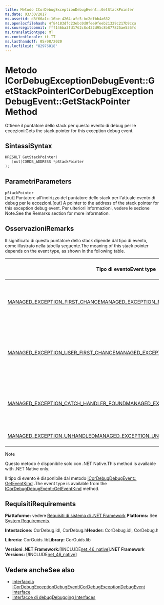 ```yaml
---
title: Metodo ICorDebugExceptionDebugEvent::GetStackPointer
ms.date: 03/30/2017
ms.assetid: d8f66a1c-16be-4264-afc5-bc2dfbb4a682
ms.openlocfilehash: 4f84183dfc23ebc0d0fee9feeb21329c217b9cca
ms.sourcegitcommit: fff146ba3fd1762c8c432d95c8b877825ae536fc
ms.translationtype: MT
ms.contentlocale: it-IT
ms.lasthandoff: 05/08/2020
ms.locfileid: "82976018"
---
```

# <a name="icordebugexceptiondebugeventgetstackpointer-method"></a><span data-ttu-id="d0873-102">Metodo ICorDebugExceptionDebugEvent::GetStackPointer</span><span class="sxs-lookup"><span data-stu-id="d0873-102">ICorDebugExceptionDebugEvent::GetStackPointer Method</span></span>
<span data-ttu-id="d0873-103">Ottiene il puntatore dello stack per questo evento di debug per le eccezioni.</span><span class="sxs-lookup"><span data-stu-id="d0873-103">Gets the stack pointer for this exception debug event.</span></span>  
  
## <a name="syntax"></a><span data-ttu-id="d0873-104">Sintassi</span><span class="sxs-lookup"><span data-stu-id="d0873-104">Syntax</span></span>  
  
```cpp  
HRESULT GetStackPointer(  
   [out]CORDB_ADDRESS *pStackPointer  
);  
```  
  
## <a name="parameters"></a><span data-ttu-id="d0873-105">Parametri</span><span class="sxs-lookup"><span data-stu-id="d0873-105">Parameters</span></span>  
 `pStackPointer`  
 <span data-ttu-id="d0873-106">[out] Puntatore all'indirizzo del puntatore dello stack per l'attuale evento di debug per le eccezioni.</span><span class="sxs-lookup"><span data-stu-id="d0873-106">[out] A pointer to the address of the stack pointer for this exception debug event.</span></span> <span data-ttu-id="d0873-107">Per ulteriori informazioni, vedere le sezione Note.</span><span class="sxs-lookup"><span data-stu-id="d0873-107">See the Remarks section for more information.</span></span>  
  
## <a name="remarks"></a><span data-ttu-id="d0873-108">Osservazioni</span><span class="sxs-lookup"><span data-stu-id="d0873-108">Remarks</span></span>  
 <span data-ttu-id="d0873-109">Il significato di questo puntatore dello stack dipende dal tipo di evento, come illustrato nella tabella seguente.</span><span class="sxs-lookup"><span data-stu-id="d0873-109">The meaning of this stack pointer depends on the event type, as shown in the following table.</span></span>  
  
|<span data-ttu-id="d0873-110">Tipo di evento</span><span class="sxs-lookup"><span data-stu-id="d0873-110">Event type</span></span>|<span data-ttu-id="d0873-111">Significato del valore `pStackPointer`</span><span class="sxs-lookup"><span data-stu-id="d0873-111">Meaning of `pStackPointer` value</span></span>|  
|----------------|--------------------------------------|  
|[<span data-ttu-id="d0873-112">MANAGED_EXCEPTION_FIRST_CHANCE</span><span class="sxs-lookup"><span data-stu-id="d0873-112">MANAGED_EXCEPTION_FIRST_CHANCE</span></span>](cordebugrecordformat-enumeration.md)|<span data-ttu-id="d0873-113">Puntatore dello stack per il frame che ha generato l'eccezione.</span><span class="sxs-lookup"><span data-stu-id="d0873-113">The stack pointer for the frame that threw the exception.</span></span>|  
|[<span data-ttu-id="d0873-114">MANAGED_EXCEPTION_USER_FIRST_CHANCE</span><span class="sxs-lookup"><span data-stu-id="d0873-114">MANAGED_EXCEPTION_USER_FIRST_CHANCE</span></span>](cordebugrecordformat-enumeration.md)|<span data-ttu-id="d0873-115">Puntatore dello stack per il frame di codice utente più vicino al punto dell'eccezione generata.</span><span class="sxs-lookup"><span data-stu-id="d0873-115">The stack pointer for the user-code frame closest to the point of the thrown exception.</span></span>|  
|[<span data-ttu-id="d0873-116">MANAGED_EXCEPTION_CATCH_HANDLER_FOUND</span><span class="sxs-lookup"><span data-stu-id="d0873-116">MANAGED_EXCEPTION_CATCH_HANDLER_FOUND</span></span>](cordebugrecordformat-enumeration.md)|<span data-ttu-id="d0873-117">Puntatore dello stack per il frame che contiene il gestore catch.</span><span class="sxs-lookup"><span data-stu-id="d0873-117">The stack pointer for the frame that contains the catch handler.</span></span>|  
|[<span data-ttu-id="d0873-118">MANAGED_EXCEPTION_UNHANDLED</span><span class="sxs-lookup"><span data-stu-id="d0873-118">MANAGED_EXCEPTION_UNHANDLED</span></span>](cordebugrecordformat-enumeration.md)|<span data-ttu-id="d0873-119">`pStackPointer` è **Null**.</span><span class="sxs-lookup"><span data-stu-id="d0873-119">`pStackPointer` is **null**.</span></span>|  
  
> [!NOTE]
> <span data-ttu-id="d0873-120">Questo metodo è disponibile solo con .NET Native.</span><span class="sxs-lookup"><span data-stu-id="d0873-120">This method is available with .NET Native only.</span></span>  
  
 <span data-ttu-id="d0873-121">Il tipo di evento è disponibile dal metodo [ICorDebugDebugEvent:: GetEventKind](icordebugdebugevent-geteventkind-method.md) .</span><span class="sxs-lookup"><span data-stu-id="d0873-121">The event type is available from the [ICorDebugDebugEvent::GetEventKind](icordebugdebugevent-geteventkind-method.md) method.</span></span>  
  
## <a name="requirements"></a><span data-ttu-id="d0873-122">Requisiti</span><span class="sxs-lookup"><span data-stu-id="d0873-122">Requirements</span></span>  
 <span data-ttu-id="d0873-123">**Piattaforme:** vedere [Requisiti di sistema di .NET Framework](../../get-started/system-requirements.md).</span><span class="sxs-lookup"><span data-stu-id="d0873-123">**Platforms:** See [System Requirements](../../get-started/system-requirements.md).</span></span>  
  
 <span data-ttu-id="d0873-124">**Intestazione:** CorDebug.idl, CorDebug.h</span><span class="sxs-lookup"><span data-stu-id="d0873-124">**Header:** CorDebug.idl, CorDebug.h</span></span>  
  
 <span data-ttu-id="d0873-125">**Libreria:** CorGuids.lib</span><span class="sxs-lookup"><span data-stu-id="d0873-125">**Library:** CorGuids.lib</span></span>  
  
 <span data-ttu-id="d0873-126">**Versioni .NET Framework:**[!INCLUDE[net_46_native](../../../../includes/net-46-native-md.md)]</span><span class="sxs-lookup"><span data-stu-id="d0873-126">**.NET Framework Versions:** [!INCLUDE[net_46_native](../../../../includes/net-46-native-md.md)]</span></span>  
  
## <a name="see-also"></a><span data-ttu-id="d0873-127">Vedere anche</span><span class="sxs-lookup"><span data-stu-id="d0873-127">See also</span></span>

- [<span data-ttu-id="d0873-128">Interfaccia ICorDebugExceptionDebugEvent</span><span class="sxs-lookup"><span data-stu-id="d0873-128">ICorDebugExceptionDebugEvent Interface</span></span>](icordebugexceptiondebugevent-interface.md)
- [<span data-ttu-id="d0873-129">Interfacce di debug</span><span class="sxs-lookup"><span data-stu-id="d0873-129">Debugging Interfaces</span></span>](debugging-interfaces.md)
